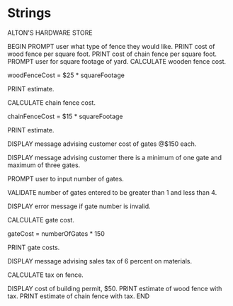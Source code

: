 # Strings

ALTON'S HARDWARE STORE

BEGIN
PROMPT user what type of fence they would like.
PRINT cost of wood fence per square foot.
PRINT cost of chain fence per square foot.
PROMPT user for square footage of yard.
CALCULATE wooden fence cost.

woodFenceCost = $25 * squareFootage

PRINT estimate.

CALCULATE chain fence cost.

chainFenceCost = $15 * squareFootage

PRINT estimate.

DISPLAY message advising customer cost of gates @$150 each.

DISPLAY message advising customer there is a minimum of one gate and maximum of three gates.

PROMPT user to input number of gates.

VALIDATE number of gates entered to be greater than 1 and less than 4.

DISPLAY error message if gate number is invalid.

CALCULATE gate cost.

gateCost = numberOfGates * 150

PRINT gate costs.

DISPLAY message advising  sales tax of 6 percent on materials.

CALCULATE tax on fence.

DISPLAY cost of building permit, $50. 
PRINT estimate of wood fence with tax.
PRINT estimate of chain fence with tax.
END

